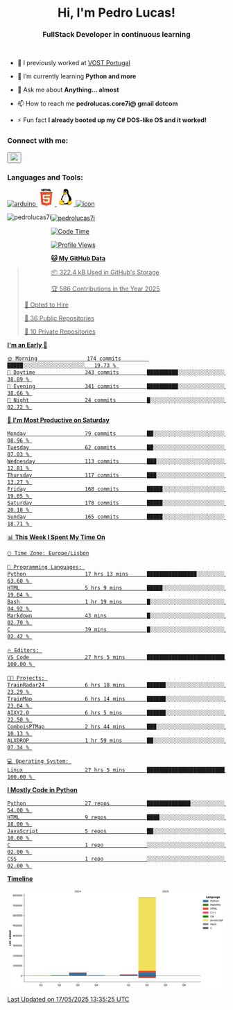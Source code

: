 <h1 align="center">Hi, I'm Pedro Lucas!</h1>
<h3 align="center">FullStack Developer in continuous learning</h3>
<br>

- 🔭 I previously worked at [VOST Portugal](https://github.com/vostpt) 

- 🌱 I’m currently learning **Python and more**

- 💬 Ask me about **Anything... almost**

- 📫 How to reach me **pedrolucas.core7i@ gmail dotcom**

- ⚡ Fun fact **I already booted up my C# DOS-like OS and it worked!**

<h3 align="left">Connect with me:</h3>
<p align="left">
    <div display="flex">
        <a href="https://bsky.app/profile/pedrolucas7i.bsky.social">
            <button>
                <img width=45 src="https://upload.wikimedia.org/wikipedia/commons/7/7a/Bluesky_Logo.svg">
            </button>
        </a>
    </div>
</p>
<h3 align="left">Languages and Tools:</h3>
<p align="left"> <a href="https://www.arduino.cc/" target="_blank" rel="noreferrer"> <img src="https://cdn.worldvectorlogo.com/logos/arduino-1.svg" alt="arduino" width="40" height="40"/> </a> <a href="https://www.w3.org/html/" target="_blank" rel="noreferrer"> <img src="https://raw.githubusercontent.com/devicons/devicon/master/icons/html5/html5-original-wordmark.svg" alt="html5" width="40" height="40"/> </a> <a href="https://www.linux.org/" target="_blank" rel="noreferrer"> <img src="https://raw.githubusercontent.com/devicons/devicon/master/icons/linux/linux-original.svg" alt="linux" width="40" height="40"/> </a> <a href="https://www.python.org" target="_blank" rel="noreferrer"> <img src="https://techstack-generator.vercel.app/python-icon.svg" alt="icon" width="40" height="40" />

<p><img align="left" height="194px" src="https://github-readme-stats.vercel.app/api/top-langs?username=pedrolucas7i&show_icons=true&theme=tokyonight&locale=en&layout=compact" alt="pedrolucas7i" /></p><img height="194px" align="center" src="https://github-readme-stats.vercel.app/api?username=pedrolucas7i&show_icons=true&theme=tokyonight&locale=en" alt="pedrolucas7i" />

<!--START_SECTION:waka-->
![Code Time](http://img.shields.io/badge/Code%20Time-165%20hrs%2052%20mins-blue)

![Profile Views](http://img.shields.io/badge/Profile%20Views-2-blue)

**🐱 My GitHub Data** 

> 📦 322.4 kB Used in GitHub's Storage 
 > 
> 🏆 586 Contributions in the Year 2025
 > 
> 💼 Opted to Hire
 > 
> 📜 36 Public Repositories 
 > 
> 🔑 10 Private Repositories 
 > 
**I'm an Early 🐤** 

```text
🌞 Morning                174 commits         █████░░░░░░░░░░░░░░░░░░░░   19.73 % 
🌆 Daytime                343 commits         ██████████░░░░░░░░░░░░░░░   38.89 % 
🌃 Evening                341 commits         ██████████░░░░░░░░░░░░░░░   38.66 % 
🌙 Night                  24 commits          █░░░░░░░░░░░░░░░░░░░░░░░░   02.72 % 
```
📅 **I'm Most Productive on Saturday** 

```text
Monday                   79 commits          ██░░░░░░░░░░░░░░░░░░░░░░░   08.96 % 
Tuesday                  62 commits          ██░░░░░░░░░░░░░░░░░░░░░░░   07.03 % 
Wednesday                113 commits         ███░░░░░░░░░░░░░░░░░░░░░░   12.81 % 
Thursday                 117 commits         ███░░░░░░░░░░░░░░░░░░░░░░   13.27 % 
Friday                   168 commits         █████░░░░░░░░░░░░░░░░░░░░   19.05 % 
Saturday                 178 commits         █████░░░░░░░░░░░░░░░░░░░░   20.18 % 
Sunday                   165 commits         █████░░░░░░░░░░░░░░░░░░░░   18.71 % 
```


📊 **This Week I Spent My Time On** 

```text
🕑︎ Time Zone: Europe/Lisbon

💬 Programming Languages: 
Python                   17 hrs 13 mins      ████████████████░░░░░░░░░   63.60 % 
HTML                     5 hrs 9 mins        █████░░░░░░░░░░░░░░░░░░░░   19.04 % 
Bash                     1 hr 19 mins        █░░░░░░░░░░░░░░░░░░░░░░░░   04.92 % 
Markdown                 43 mins             █░░░░░░░░░░░░░░░░░░░░░░░░   02.70 % 
C                        39 mins             █░░░░░░░░░░░░░░░░░░░░░░░░   02.42 % 

🔥 Editors: 
VS Code                  27 hrs 5 mins       █████████████████████████   100.00 % 

🐱‍💻 Projects: 
TrainRadar24             6 hrs 18 mins       ██████░░░░░░░░░░░░░░░░░░░   23.29 % 
TrainMap                 6 hrs 14 mins       ██████░░░░░░░░░░░░░░░░░░░   23.04 % 
AIXY2.0                  6 hrs 5 mins        ██████░░░░░░░░░░░░░░░░░░░   22.50 % 
ComboisPTMap             2 hrs 44 mins       ███░░░░░░░░░░░░░░░░░░░░░░   10.13 % 
ALXDROP                  1 hr 59 mins        ██░░░░░░░░░░░░░░░░░░░░░░░   07.34 % 

💻 Operating System: 
Linux                    27 hrs 5 mins       █████████████████████████   100.00 % 
```

**I Mostly Code in Python** 

```text
Python                   27 repos            ██████████████░░░░░░░░░░░   54.00 % 
HTML                     9 repos             ████░░░░░░░░░░░░░░░░░░░░░   18.00 % 
JavaScript               5 repos             ██░░░░░░░░░░░░░░░░░░░░░░░   10.00 % 
C                        1 repo              ░░░░░░░░░░░░░░░░░░░░░░░░░   02.00 % 
CSS                      1 repo              ░░░░░░░░░░░░░░░░░░░░░░░░░   02.00 % 
```



**Timeline**

![Lines of Code chart](https://raw.githubusercontent.com/pedrolucas7i/pedrolucas7i/main/assets/bar_graph.png)


 Last Updated on 17/05/2025 13:35:25 UTC
<!--END_SECTION:waka-->
